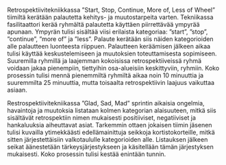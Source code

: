 Retrospektiivitekniikkassa ”Start, Stop, Continue, More of, Less of Wheel” tiimiltä kerätään palautetta kehitys- ja muutostarpeita varten. 
Tekniikassa fasilitaattori kerää ryhmältä palautetta käyttäen piirrettävää ympyrää apunaan. Ympyrän tulisi sisältää viisi erilaista kategoriaa: 
”start”, ”stop”, ”continue”, ”more of” ja ”less”. Palaute kerätään siis näiden kategorioiden alle palautteen luonteesta riippuen. Palautteen keräämisen
jälkeen aikaa tulisi käyttää  keskustelemiseen ja muutoksien toteuttamisesta sopimiseen. Suuremilla ryhmillä ja laajemman kokoisissa retrospektiiveissä ryhmä 
voidaan jakaa pienempiin, tiettyihin osa-alueisiin keskittyviin, ryhmiin. Koko prosessin tulisi mennä pienemmiltä ryhmiltä aikaa noin 10 minuuttia ja suuremmilta
25 minuuttia, mutta toisaalta retrospektiivin laajuus vaikuttaa asiaan.

Restrospektiivitekniikassa ”Glad, Sad, Mad” sprintin aikaisia ongelmia, havaintoja ja muutoksia listataan kolmen kategorian alaisuuteen, mitkä siis sisältävät 
retrospektiin nimen mukaisesti positiiviset, negatiiviset ja hankaluuksia aiheuttavat asiat. Tarkemmin ottaen jokaisen tiimin jäsenen tulisi kuvailla ytimekkäästi 
edellämainittuja seikkoja kortistokorteille, mitkä sitten järjestettäisiin valkotaululle kategorioiden alle. Listauksen jälkeen seikat äänestetään tärkeysjärjestykseen 
ja käsitellään tämän järjestyksen mukaisesti. Koko prosessin tulisi kestää enintään tunnin.
